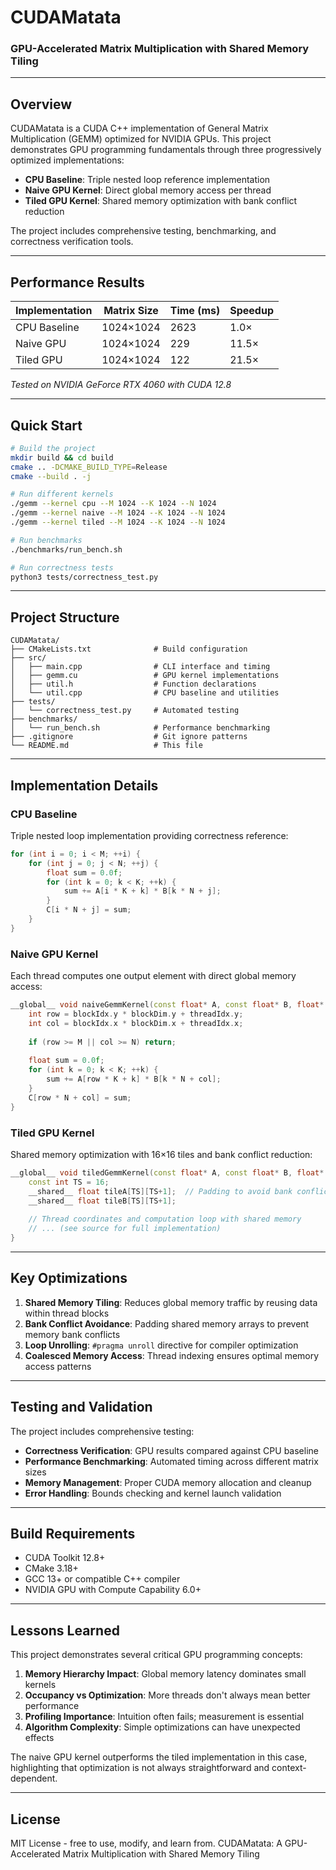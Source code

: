 # CUDAMatata

### GPU-Accelerated Matrix Multiplication with Shared Memory Tiling

---

## Overview

CUDAMatata is a CUDA C++ implementation of General Matrix Multiplication (GEMM) optimized for NVIDIA GPUs. This project demonstrates GPU programming fundamentals through three progressively optimized implementations:

- **CPU Baseline**: Triple nested loop reference implementation
- **Naive GPU Kernel**: Direct global memory access per thread
- **Tiled GPU Kernel**: Shared memory optimization with bank conflict reduction

The project includes comprehensive testing, benchmarking, and correctness verification tools.

---

## Performance Results

| Implementation | Matrix Size | Time (ms) | Speedup |
|---------------|-------------|-----------|---------|
| CPU Baseline  | 1024×1024   | 2623      | 1.0×    |
| Naive GPU     | 1024×1024   | 229       | 11.5×   |
| Tiled GPU     | 1024×1024   | 122       | 21.5×   |

*Tested on NVIDIA GeForce RTX 4060 with CUDA 12.8*

---

## Quick Start

```bash
# Build the project
mkdir build && cd build
cmake .. -DCMAKE_BUILD_TYPE=Release
cmake --build . -j

# Run different kernels
./gemm --kernel cpu --M 1024 --K 1024 --N 1024
./gemm --kernel naive --M 1024 --K 1024 --N 1024
./gemm --kernel tiled --M 1024 --K 1024 --N 1024

# Run benchmarks
./benchmarks/run_bench.sh

# Run correctness tests
python3 tests/correctness_test.py
```

---

## Project Structure

```
CUDAMatata/
├── CMakeLists.txt              # Build configuration
├── src/
│   ├── main.cpp                # CLI interface and timing
│   ├── gemm.cu                 # GPU kernel implementations
│   ├── util.h                  # Function declarations
│   └── util.cpp                # CPU baseline and utilities
├── tests/
│   └── correctness_test.py     # Automated testing
├── benchmarks/
│   └── run_bench.sh            # Performance benchmarking
├── .gitignore                  # Git ignore patterns
└── README.md                   # This file
```

---

## Implementation Details

### CPU Baseline
Triple nested loop implementation providing correctness reference:
```cpp
for (int i = 0; i < M; ++i) {
    for (int j = 0; j < N; ++j) {
        float sum = 0.0f;
        for (int k = 0; k < K; ++k) {
            sum += A[i * K + k] * B[k * N + j];
        }
        C[i * N + j] = sum;
    }
}
```

### Naive GPU Kernel
Each thread computes one output element with direct global memory access:
```cpp
__global__ void naiveGemmKernel(const float* A, const float* B, float* C, int M, int K, int N) {
    int row = blockIdx.y * blockDim.y + threadIdx.y;
    int col = blockIdx.x * blockDim.x + threadIdx.x;
    
    if (row >= M || col >= N) return;
    
    float sum = 0.0f;
    for (int k = 0; k < K; ++k) {
        sum += A[row * K + k] * B[k * N + col];
    }
    C[row * N + col] = sum;
}
```

### Tiled GPU Kernel
Shared memory optimization with 16×16 tiles and bank conflict reduction:
```cpp
__global__ void tiledGemmKernel(const float* A, const float* B, float* C, int M, int K, int N) {
    const int TS = 16;
    __shared__ float tileA[TS][TS+1];  // Padding to avoid bank conflicts
    __shared__ float tileB[TS][TS+1];
    
    // Thread coordinates and computation loop with shared memory
    // ... (see source for full implementation)
}
```

---

## Key Optimizations

1. **Shared Memory Tiling**: Reduces global memory traffic by reusing data within thread blocks
2. **Bank Conflict Avoidance**: Padding shared memory arrays to prevent memory bank conflicts
3. **Loop Unrolling**: `#pragma unroll` directive for compiler optimization
4. **Coalesced Memory Access**: Thread indexing ensures optimal memory access patterns

---

## Testing and Validation

The project includes comprehensive testing:

- **Correctness Verification**: GPU results compared against CPU baseline
- **Performance Benchmarking**: Automated timing across different matrix sizes
- **Memory Management**: Proper CUDA memory allocation and cleanup
- **Error Handling**: Bounds checking and kernel launch validation

---

## Build Requirements

- CUDA Toolkit 12.8+
- CMake 3.18+
- GCC 13+ or compatible C++ compiler
- NVIDIA GPU with Compute Capability 6.0+

---

## Lessons Learned

This project demonstrates several critical GPU programming concepts:

1. **Memory Hierarchy Impact**: Global memory latency dominates small kernels
2. **Occupancy vs Optimization**: More threads don't always mean better performance
3. **Profiling Importance**: Intuition often fails; measurement is essential
4. **Algorithm Complexity**: Simple optimizations can have unexpected effects

The naive GPU kernel outperforms the tiled implementation in this case, highlighting that optimization is not always straightforward and context-dependent.

---

## License

MIT License - free to use, modify, and learn from.
CUDAMatata: A GPU-Accelerated Matrix Multiplication with Shared Memory Tiling
